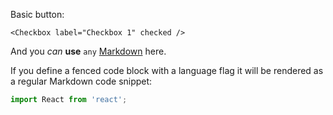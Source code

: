Basic button:

    <Checkbox label="Checkbox 1" checked />

And you *can* **use** `any` [Markdown](http://daringfireball.net/projects/markdown/) here.

If you define a fenced code block with a language flag it will be rendered as a regular Markdown code snippet:

```javascript
import React from 'react'; 
```